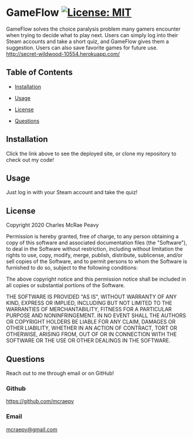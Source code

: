 # GameFlow [![License: MIT](https://img.shields.io/badge/License-MIT-yellow.svg)](https://opensource.org/licenses/MIT)

GameFlow solves the choice paralysis problem many gamers encounter when trying
to decide what to play next. Users can simply log into their Steam accounts and
take a short quiz, and GameFlow gives them a suggestion. Users can also save favorite 
games for future use.
http://secret-wildwood-10554.herokuapp.com/

## Table of Contents

- [Installation](#installation)

- [Usage](#usage)

- [License](#license)

- [Questions](#questions)

## Installation

Click the link above to see the deployed site, or clone my repository to check
out my code!

## Usage

Just log in with your Steam account and take the quiz!

## License

Copyright 2020 Charles McRae Peavy

Permission is hereby granted, free of charge, to any person obtaining a copy of
this software and associated documentation files (the "Software"), to deal in
the Software without restriction, including without limitation the rights to
use, copy, modify, merge, publish, distribute, sublicense, and/or sell copies of
the Software, and to permit persons to whom the Software is furnished to do so,
subject to the following conditions:

The above copyright notice and this permission notice shall be included in all
copies or substantial portions of the Software.

THE SOFTWARE IS PROVIDED "AS IS", WITHOUT WARRANTY OF ANY KIND, EXPRESS OR
IMPLIED, INCLUDING BUT NOT LIMITED TO THE WARRANTIES OF MERCHANTABILITY, FITNESS
FOR A PARTICULAR PURPOSE AND NONINFRINGEMENT. IN NO EVENT SHALL THE AUTHORS OR
COPYRIGHT HOLDERS BE LIABLE FOR ANY CLAIM, DAMAGES OR OTHER LIABILITY, WHETHER
IN AN ACTION OF CONTRACT, TORT OR OTHERWISE, ARISING FROM, OUT OF OR IN
CONNECTION WITH THE SOFTWARE OR THE USE OR OTHER DEALINGS IN THE SOFTWARE.

## Questions

Reach out to me through email or on GitHub!

### Github

https://github.com/mcraepv

### Email

mcraepv@gmail.com
